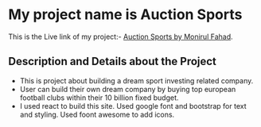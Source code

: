 # My project name is Auction Sports

This is the Live link of my project:- [Auction Sports by Monirul Fahad](https://auction-sports-fahad.netlify.app/).

## Description and Details about the Project

- This is project about building a dream sport investing related company.
- User can build their own dream company by buying top european football clubs within their 10 billion fixed budget.
- I used react to build this site. Used google font and bootstrap for text and styling. Used foont awesome to add icons.

